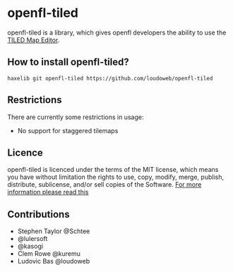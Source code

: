 openfl-tiled
=========

openfl-tiled is a library, which gives openfl developers the ability to use the [TILED Map Editor](http://www.mapeditor.org/).

How to install openfl-tiled?
--------------------------

`haxelib git openfl-tiled https://github.com/loudoweb/openfl-tiled`
	


Restrictions
-----------------

There are currently some restrictions in usage:

- No support for staggered tilemaps

Licence
----------------

openfl-tiled is licenced under the terms of the MIT license, which means you have without limitation the rights to use, copy, modify, merge, publish, distribute, sublicense, and/or sell copies of the Software. [For more information please read this](http://opensource.org/licenses/MIT)

Contributions
---------------

* Stephen Taylor @Schtee
* @lulersoft
* @kasogi
* Clem Rowe @kuremu
* Ludovic Bas @loudoweb
